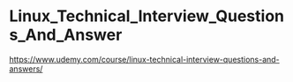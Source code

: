 # Linux_Technical_Interview_Questions_And_Answer
https://www.udemy.com/course/linux-technical-interview-questions-and-answers/
